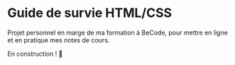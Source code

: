 # Guide de survie HTML/CSS

Projet personnel en marge de ma formation à BeCode, pour mettre en ligne et en pratique mes notes de cours.

En construction ! 🔨
